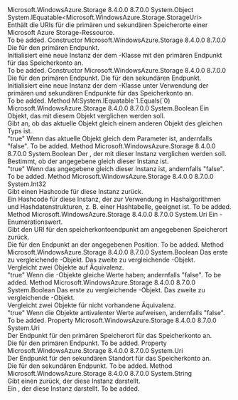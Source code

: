<Type Name="StorageUri" FullName="Microsoft.WindowsAzure.Storage.StorageUri">
  <TypeSignature Language="C#" Value="public sealed class StorageUri : IEquatable&lt;Microsoft.WindowsAzure.Storage.StorageUri&gt;" />
  <TypeSignature Language="ILAsm" Value=".class public auto ansi sealed beforefieldinit StorageUri extends System.Object implements class System.IEquatable`1&lt;class Microsoft.WindowsAzure.Storage.StorageUri&gt;" />
  <TypeSignature Language="DocId" Value="T:Microsoft.WindowsAzure.Storage.StorageUri" />
  <TypeSignature Language="VB.NET" Value="Public NotInheritable Class StorageUri&#xA;Implements IEquatable(Of StorageUri)" />
  <TypeSignature Language="F#" Value="type StorageUri = class&#xA;    interface IEquatable&lt;StorageUri&gt;" />
  <AssemblyInfo>
    <AssemblyName>Microsoft.WindowsAzure.Storage</AssemblyName>
    <AssemblyVersion>8.4.0.0</AssemblyVersion>
    <AssemblyVersion>8.7.0.0</AssemblyVersion>
  </AssemblyInfo>
  <Base>
    <BaseTypeName>System.Object</BaseTypeName>
  </Base>
  <Interfaces>
    <Interface>
      <InterfaceName>System.IEquatable&lt;Microsoft.WindowsAzure.Storage.StorageUri&gt;</InterfaceName>
    </Interface>
  </Interfaces>
  <Docs>
    <summary>
            Enthält die URIs für die primären und sekundären Speicherorte einer Microsoft Azure Storage-Ressource.
            </summary>
    <remarks>To be added.</remarks>
  </Docs>
  <Members>
    <Member MemberName=".ctor">
      <MemberSignature Language="C#" Value="public StorageUri (Uri primaryUri);" />
      <MemberSignature Language="ILAsm" Value=".method public hidebysig specialname rtspecialname instance void .ctor(class System.Uri primaryUri) cil managed" />
      <MemberSignature Language="DocId" Value="M:Microsoft.WindowsAzure.Storage.StorageUri.#ctor(System.Uri)" />
      <MemberSignature Language="VB.NET" Value="Public Sub New (primaryUri As Uri)" />
      <MemberSignature Language="F#" Value="new Microsoft.WindowsAzure.Storage.StorageUri : Uri -&gt; Microsoft.WindowsAzure.Storage.StorageUri" Usage="new Microsoft.WindowsAzure.Storage.StorageUri primaryUri" />
      <MemberType>Constructor</MemberType>
      <AssemblyInfo>
        <AssemblyName>Microsoft.WindowsAzure.Storage</AssemblyName>
        <AssemblyVersion>8.4.0.0</AssemblyVersion>
        <AssemblyVersion>8.7.0.0</AssemblyVersion>
      </AssemblyInfo>
      <Parameters>
        <Parameter Name="primaryUri" Type="System.Uri" />
      </Parameters>
      <Docs>
        <param name="primaryUri">Die <see cref="T:System.Uri" /> für den primären Endpunkt.</param>
        <summary>
            Initialisiert eine neue Instanz der dem <see cref="T:Microsoft.WindowsAzure.Storage.StorageUri" /> -Klasse mit den primären Endpunkt für das Speicherkonto an.
            </summary>
        <remarks>To be added.</remarks>
      </Docs>
    </Member>
    <Member MemberName=".ctor">
      <MemberSignature Language="C#" Value="public StorageUri (Uri primaryUri, Uri secondaryUri);" />
      <MemberSignature Language="ILAsm" Value=".method public hidebysig specialname rtspecialname instance void .ctor(class System.Uri primaryUri, class System.Uri secondaryUri) cil managed" />
      <MemberSignature Language="DocId" Value="M:Microsoft.WindowsAzure.Storage.StorageUri.#ctor(System.Uri,System.Uri)" />
      <MemberSignature Language="VB.NET" Value="Public Sub New (primaryUri As Uri, secondaryUri As Uri)" />
      <MemberSignature Language="F#" Value="new Microsoft.WindowsAzure.Storage.StorageUri : Uri * Uri -&gt; Microsoft.WindowsAzure.Storage.StorageUri" Usage="new Microsoft.WindowsAzure.Storage.StorageUri (primaryUri, secondaryUri)" />
      <MemberType>Constructor</MemberType>
      <AssemblyInfo>
        <AssemblyName>Microsoft.WindowsAzure.Storage</AssemblyName>
        <AssemblyVersion>8.4.0.0</AssemblyVersion>
        <AssemblyVersion>8.7.0.0</AssemblyVersion>
      </AssemblyInfo>
      <Parameters>
        <Parameter Name="primaryUri" Type="System.Uri" />
        <Parameter Name="secondaryUri" Type="System.Uri" />
      </Parameters>
      <Docs>
        <param name="primaryUri">Die <see cref="T:System.Uri" /> für den primären Endpunkt.</param>
        <param name="secondaryUri">Die <see cref="T:System.Uri" /> für den sekundären Endpunkt.</param>
        <summary>
            Initialisiert eine neue Instanz der dem <see cref="T:Microsoft.WindowsAzure.Storage.StorageUri" /> -Klasse unter Verwendung der primären und sekundären Endpunkte für das Speicherkonto an.
            </summary>
        <remarks>To be added.</remarks>
      </Docs>
    </Member>
    <Member MemberName="Equals">
      <MemberSignature Language="C#" Value="public bool Equals (Microsoft.WindowsAzure.Storage.StorageUri other);" />
      <MemberSignature Language="ILAsm" Value=".method public hidebysig newslot virtual instance bool Equals(class Microsoft.WindowsAzure.Storage.StorageUri other) cil managed" />
      <MemberSignature Language="DocId" Value="M:Microsoft.WindowsAzure.Storage.StorageUri.Equals(Microsoft.WindowsAzure.Storage.StorageUri)" />
      <MemberSignature Language="VB.NET" Value="Public Function Equals (other As StorageUri) As Boolean" />
      <MemberSignature Language="F#" Value="override this.Equals : Microsoft.WindowsAzure.Storage.StorageUri -&gt; bool" Usage="storageUri.Equals other" />
      <MemberType>Method</MemberType>
      <Implements>
        <InterfaceMember>M:System.IEquatable`1.Equals(`0)</InterfaceMember>
      </Implements>
      <AssemblyInfo>
        <AssemblyName>Microsoft.WindowsAzure.Storage</AssemblyName>
        <AssemblyVersion>8.4.0.0</AssemblyVersion>
        <AssemblyVersion>8.7.0.0</AssemblyVersion>
      </AssemblyInfo>
      <ReturnValue>
        <ReturnType>System.Boolean</ReturnType>
      </ReturnValue>
      <Parameters>
        <Parameter Name="other" Type="Microsoft.WindowsAzure.Storage.StorageUri" />
      </Parameters>
      <Docs>
        <param name="other">Ein Objekt, das mit diesem Objekt verglichen werden soll.</param>
        <summary>
            Gibt an, ob das aktuelle Objekt gleich einem anderen Objekt des gleichen Typs ist.
            </summary>
        <returns>
          <c>"true"</c> Wenn das aktuelle Objekt gleich dem <paramref name="other" /> Parameter ist, andernfalls <c>"false"</c>.</returns>
        <remarks>To be added.</remarks>
      </Docs>
    </Member>
    <Member MemberName="Equals">
      <MemberSignature Language="C#" Value="public override bool Equals (object obj);" />
      <MemberSignature Language="ILAsm" Value=".method public hidebysig virtual instance bool Equals(object obj) cil managed" />
      <MemberSignature Language="DocId" Value="M:Microsoft.WindowsAzure.Storage.StorageUri.Equals(System.Object)" />
      <MemberSignature Language="VB.NET" Value="Public Overrides Function Equals (obj As Object) As Boolean" />
      <MemberSignature Language="F#" Value="override this.Equals : obj -&gt; bool" Usage="storageUri.Equals obj" />
      <MemberType>Method</MemberType>
      <AssemblyInfo>
        <AssemblyName>Microsoft.WindowsAzure.Storage</AssemblyName>
        <AssemblyVersion>8.4.0.0</AssemblyVersion>
        <AssemblyVersion>8.7.0.0</AssemblyVersion>
      </AssemblyInfo>
      <ReturnValue>
        <ReturnType>System.Boolean</ReturnType>
      </ReturnValue>
      <Parameters>
        <Parameter Name="obj" Type="System.Object" />
      </Parameters>
      <Docs>
        <param name="obj">Der <see cref="T:System.Object" />, der mit dieser Instanz verglichen werden soll.</param>
        <summary>
            Bestimmt, ob der angegebene <see cref="T:System.Object" /> gleich dieser Instanz ist.
            </summary>
        <returns>
          <c>"true"</c> Wenn das angegebene <see cref="T:System.Object" /> gleich dieser Instanz ist, andernfalls <c>"false"</c>.</returns>
        <remarks>To be added.</remarks>
      </Docs>
    </Member>
    <Member MemberName="GetHashCode">
      <MemberSignature Language="C#" Value="public override int GetHashCode ();" />
      <MemberSignature Language="ILAsm" Value=".method public hidebysig virtual instance int32 GetHashCode() cil managed" />
      <MemberSignature Language="DocId" Value="M:Microsoft.WindowsAzure.Storage.StorageUri.GetHashCode" />
      <MemberSignature Language="VB.NET" Value="Public Overrides Function GetHashCode () As Integer" />
      <MemberSignature Language="F#" Value="override this.GetHashCode : unit -&gt; int" Usage="storageUri.GetHashCode " />
      <MemberType>Method</MemberType>
      <AssemblyInfo>
        <AssemblyName>Microsoft.WindowsAzure.Storage</AssemblyName>
        <AssemblyVersion>8.4.0.0</AssemblyVersion>
        <AssemblyVersion>8.7.0.0</AssemblyVersion>
      </AssemblyInfo>
      <ReturnValue>
        <ReturnType>System.Int32</ReturnType>
      </ReturnValue>
      <Parameters />
      <Docs>
        <summary>
            Gibt einen Hashcode für diese Instanz zurück.
            </summary>
        <returns>
            Ein Hashcode für diese Instanz, der zur Verwendung in Hashalgorithmen und Hashdatenstrukturen, z. B. einer Hashtabelle, geeignet ist. 
            </returns>
        <remarks>To be added.</remarks>
      </Docs>
    </Member>
    <Member MemberName="GetUri">
      <MemberSignature Language="C#" Value="public Uri GetUri (Microsoft.WindowsAzure.Storage.StorageLocation location);" />
      <MemberSignature Language="ILAsm" Value=".method public hidebysig instance class System.Uri GetUri(valuetype Microsoft.WindowsAzure.Storage.StorageLocation location) cil managed" />
      <MemberSignature Language="DocId" Value="M:Microsoft.WindowsAzure.Storage.StorageUri.GetUri(Microsoft.WindowsAzure.Storage.StorageLocation)" />
      <MemberSignature Language="VB.NET" Value="Public Function GetUri (location As StorageLocation) As Uri" />
      <MemberSignature Language="F#" Value="member this.GetUri : Microsoft.WindowsAzure.Storage.StorageLocation -&gt; Uri" Usage="storageUri.GetUri location" />
      <MemberType>Method</MemberType>
      <AssemblyInfo>
        <AssemblyName>Microsoft.WindowsAzure.Storage</AssemblyName>
        <AssemblyVersion>8.4.0.0</AssemblyVersion>
        <AssemblyVersion>8.7.0.0</AssemblyVersion>
      </AssemblyInfo>
      <ReturnValue>
        <ReturnType>System.Uri</ReturnType>
      </ReturnValue>
      <Parameters>
        <Parameter Name="location" Type="Microsoft.WindowsAzure.Storage.StorageLocation" />
      </Parameters>
      <Docs>
        <param name="location">Ein <see cref="T:Microsoft.WindowsAzure.Storage.StorageLocation" />-Enumerationswert.</param>
        <summary>
            Gibt den URI für den speicherkontoendpunkt am angegebenen Speicherort zurück.
            </summary>
        <returns>Die <see cref="T:System.Uri" /> für den Endpunkt an der angegebenen Position.</returns>
        <remarks>To be added.</remarks>
      </Docs>
    </Member>
    <Member MemberName="op_Equality">
      <MemberSignature Language="C#" Value="public static bool operator == (Microsoft.WindowsAzure.Storage.StorageUri uri1, Microsoft.WindowsAzure.Storage.StorageUri uri2);" />
      <MemberSignature Language="ILAsm" Value=".method public static hidebysig specialname bool op_Equality(class Microsoft.WindowsAzure.Storage.StorageUri uri1, class Microsoft.WindowsAzure.Storage.StorageUri uri2) cil managed" />
      <MemberSignature Language="DocId" Value="M:Microsoft.WindowsAzure.Storage.StorageUri.op_Equality(Microsoft.WindowsAzure.Storage.StorageUri,Microsoft.WindowsAzure.Storage.StorageUri)" />
      <MemberSignature Language="VB.NET" Value="Public Shared Operator == (uri1 As StorageUri, uri2 As StorageUri) As Boolean" />
      <MemberSignature Language="F#" Value="static member ( = ) : Microsoft.WindowsAzure.Storage.StorageUri * Microsoft.WindowsAzure.Storage.StorageUri -&gt; bool" Usage="uri1 = uri2" />
      <MemberType>Method</MemberType>
      <AssemblyInfo>
        <AssemblyName>Microsoft.WindowsAzure.Storage</AssemblyName>
        <AssemblyVersion>8.4.0.0</AssemblyVersion>
        <AssemblyVersion>8.7.0.0</AssemblyVersion>
      </AssemblyInfo>
      <ReturnValue>
        <ReturnType>System.Boolean</ReturnType>
      </ReturnValue>
      <Parameters>
        <Parameter Name="uri1" Type="Microsoft.WindowsAzure.Storage.StorageUri" />
        <Parameter Name="uri2" Type="Microsoft.WindowsAzure.Storage.StorageUri" />
      </Parameters>
      <Docs>
        <param name="uri1">Das erste zu vergleichende <see cref="T:Microsoft.WindowsAzure.Storage.StorageUri" />-Objekt.</param>
        <param name="uri2">Das zweite zu vergleichende <see cref="T:Microsoft.WindowsAzure.Storage.StorageUri" />-Objekt.</param>
        <summary>
            Vergleicht zwei <see cref="T:Microsoft.WindowsAzure.Storage.StorageUri" /> Objekte auf Äquivalenz.
            </summary>
        <returns>
          <c>"true"</c> Wenn die <see cref="T:Microsoft.WindowsAzure.Storage.StorageUri" /> -Objekte gleiche Werte haben; andernfalls <c>"false"</c>.</returns>
        <remarks>To be added.</remarks>
      </Docs>
    </Member>
    <Member MemberName="op_Inequality">
      <MemberSignature Language="C#" Value="public static bool operator != (Microsoft.WindowsAzure.Storage.StorageUri uri1, Microsoft.WindowsAzure.Storage.StorageUri uri2);" />
      <MemberSignature Language="ILAsm" Value=".method public static hidebysig specialname bool op_Inequality(class Microsoft.WindowsAzure.Storage.StorageUri uri1, class Microsoft.WindowsAzure.Storage.StorageUri uri2) cil managed" />
      <MemberSignature Language="DocId" Value="M:Microsoft.WindowsAzure.Storage.StorageUri.op_Inequality(Microsoft.WindowsAzure.Storage.StorageUri,Microsoft.WindowsAzure.Storage.StorageUri)" />
      <MemberSignature Language="VB.NET" Value="Public Shared Operator != (uri1 As StorageUri, uri2 As StorageUri) As Boolean" />
      <MemberSignature Language="F#" Value="static member op_Inequality : Microsoft.WindowsAzure.Storage.StorageUri * Microsoft.WindowsAzure.Storage.StorageUri -&gt; bool" Usage="Microsoft.WindowsAzure.Storage.StorageUri.op_Inequality (uri1, uri2)" />
      <MemberType>Method</MemberType>
      <AssemblyInfo>
        <AssemblyName>Microsoft.WindowsAzure.Storage</AssemblyName>
        <AssemblyVersion>8.4.0.0</AssemblyVersion>
        <AssemblyVersion>8.7.0.0</AssemblyVersion>
      </AssemblyInfo>
      <ReturnValue>
        <ReturnType>System.Boolean</ReturnType>
      </ReturnValue>
      <Parameters>
        <Parameter Name="uri1" Type="Microsoft.WindowsAzure.Storage.StorageUri" />
        <Parameter Name="uri2" Type="Microsoft.WindowsAzure.Storage.StorageUri" />
      </Parameters>
      <Docs>
        <param name="uri1">Das erste zu vergleichende <see cref="T:Microsoft.WindowsAzure.Storage.StorageUri" />-Objekt.</param>
        <param name="uri2">Das zweite zu vergleichende <see cref="T:Microsoft.WindowsAzure.Storage.StorageUri" />-Objekt.</param>
        <summary>
            Vergleicht zwei <see cref="T:Microsoft.WindowsAzure.Storage.StorageUri" /> Objekte für nicht vorhandene Äquivalenz.
            </summary>
        <returns>
          <c>"true"</c> Wenn die <see cref="T:Microsoft.WindowsAzure.Storage.StorageUri" /> Objekte antivalenter Werte aufweisen, andernfalls <c>"false"</c>.</returns>
        <remarks>To be added.</remarks>
      </Docs>
    </Member>
    <Member MemberName="PrimaryUri">
      <MemberSignature Language="C#" Value="public Uri PrimaryUri { get; }" />
      <MemberSignature Language="ILAsm" Value=".property instance class System.Uri PrimaryUri" />
      <MemberSignature Language="DocId" Value="P:Microsoft.WindowsAzure.Storage.StorageUri.PrimaryUri" />
      <MemberSignature Language="VB.NET" Value="Public ReadOnly Property PrimaryUri As Uri" />
      <MemberSignature Language="F#" Value="member this.PrimaryUri : Uri" Usage="Microsoft.WindowsAzure.Storage.StorageUri.PrimaryUri" />
      <MemberType>Property</MemberType>
      <AssemblyInfo>
        <AssemblyName>Microsoft.WindowsAzure.Storage</AssemblyName>
        <AssemblyVersion>8.4.0.0</AssemblyVersion>
        <AssemblyVersion>8.7.0.0</AssemblyVersion>
      </AssemblyInfo>
      <ReturnValue>
        <ReturnType>System.Uri</ReturnType>
      </ReturnValue>
      <Docs>
        <summary>
            Der Endpunkt für den primären Speicherort für das Speicherkonto an.
            </summary>
        <value>Die <see cref="T:System.Uri" /> für den primären Endpunkt.</value>
        <remarks>To be added.</remarks>
      </Docs>
    </Member>
    <Member MemberName="SecondaryUri">
      <MemberSignature Language="C#" Value="public Uri SecondaryUri { get; }" />
      <MemberSignature Language="ILAsm" Value=".property instance class System.Uri SecondaryUri" />
      <MemberSignature Language="DocId" Value="P:Microsoft.WindowsAzure.Storage.StorageUri.SecondaryUri" />
      <MemberSignature Language="VB.NET" Value="Public ReadOnly Property SecondaryUri As Uri" />
      <MemberSignature Language="F#" Value="member this.SecondaryUri : Uri" Usage="Microsoft.WindowsAzure.Storage.StorageUri.SecondaryUri" />
      <MemberType>Property</MemberType>
      <AssemblyInfo>
        <AssemblyName>Microsoft.WindowsAzure.Storage</AssemblyName>
        <AssemblyVersion>8.4.0.0</AssemblyVersion>
        <AssemblyVersion>8.7.0.0</AssemblyVersion>
      </AssemblyInfo>
      <ReturnValue>
        <ReturnType>System.Uri</ReturnType>
      </ReturnValue>
      <Docs>
        <summary>
            Der Endpunkt für den sekundären Standort für das Speicherkonto an.
            </summary>
        <value>Die <see cref="T:System.Uri" /> für den sekundären Endpunkt.</value>
        <remarks>To be added.</remarks>
      </Docs>
    </Member>
    <Member MemberName="ToString">
      <MemberSignature Language="C#" Value="public override string ToString ();" />
      <MemberSignature Language="ILAsm" Value=".method public hidebysig virtual instance string ToString() cil managed" />
      <MemberSignature Language="DocId" Value="M:Microsoft.WindowsAzure.Storage.StorageUri.ToString" />
      <MemberSignature Language="VB.NET" Value="Public Overrides Function ToString () As String" />
      <MemberSignature Language="F#" Value="override this.ToString : unit -&gt; string" Usage="storageUri.ToString " />
      <MemberType>Method</MemberType>
      <AssemblyInfo>
        <AssemblyName>Microsoft.WindowsAzure.Storage</AssemblyName>
        <AssemblyVersion>8.4.0.0</AssemblyVersion>
        <AssemblyVersion>8.7.0.0</AssemblyVersion>
      </AssemblyInfo>
      <ReturnValue>
        <ReturnType>System.String</ReturnType>
      </ReturnValue>
      <Parameters />
      <Docs>
        <summary>
            Gibt einen <see cref="T:System.String" /> zurück, der diese Instanz darstellt.
            </summary>
        <returns>
            Ein <see cref="T:System.String" />, der diese Instanz darstellt.
            </returns>
        <remarks>To be added.</remarks>
      </Docs>
    </Member>
  </Members>
</Type>